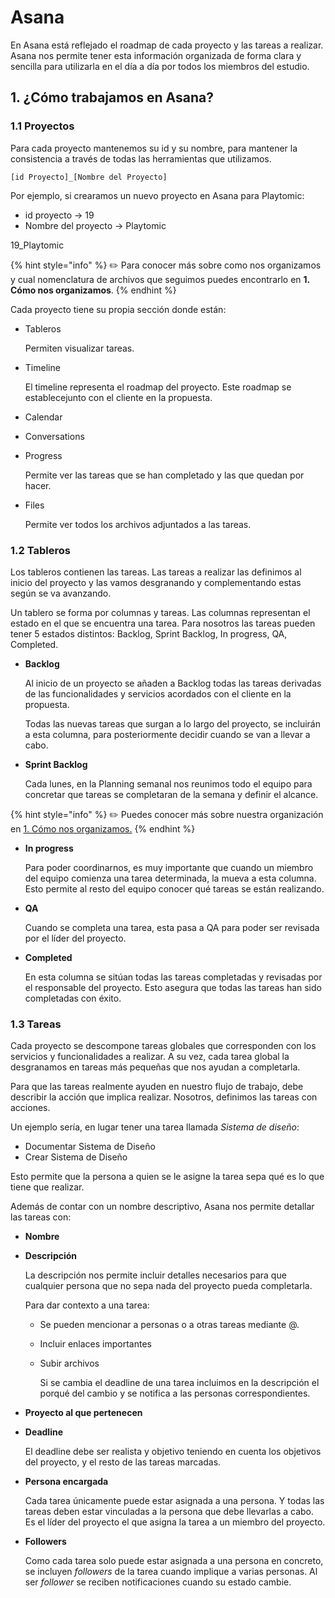 # Asana

En Asana está reflejado el roadmap de cada proyecto y las tareas a realizar. Asana nos permite tener esta información organizada de forma clara y sencilla para utilizarla en el día a día por todos los miembros del estudio.

## 1. ¿Cómo trabajamos en Asana?

### 1.1 Proyectos

Para cada proyecto mantenemos su id y su nombre, para mantener la consistencia a través de todas las herramientas que utilizamos.

```text
[id Proyecto]_[Nombre del Proyecto]
```

Por ejemplo, si crearamos un nuevo proyecto en Asana para Playtomic:

* id proyecto → 19
* Nombre del proyecto → Playtomic

19\_Playtomic

{% hint style="info" %}
✏️ Para conocer más sobre como nos organizamos y cual nomenclatura de archivos que seguimos puedes encontrarlo en **1. Cómo nos organizamos**.
{% endhint %}

Cada proyecto tiene su propia sección donde están:

* Tableros

  Permiten visualizar tareas.

* Timeline

  El timeline representa el roadmap del proyecto. Este roadmap se establecejunto con el cliente en la propuesta.

* Calendar
* Conversations
* Progress

  Permite ver las tareas que se han completado y las que quedan por hacer.

* Files

  Permite ver todos los archivos adjuntados a las tareas.

### 1.2 Tableros

Los tableros contienen las tareas. Las tareas a realizar las definimos al inicio del proyecto y las vamos desgranando y complementando estas según se va avanzando.

Un tablero se forma por columnas y tareas. Las columnas representan el estado en el que se encuentra una tarea. Para nosotros las tareas pueden tener 5 estados distintos: Backlog, Sprint Backlog, In progress, QA, Completed.

* **Backlog**

  Al inicio de un proyecto se añaden a Backlog todas las tareas derivadas de las funcionalidades y servicios acordados con el cliente en la propuesta.

  Todas las nuevas tareas que surgan a lo largo del proyecto, se incluirán a esta columna, para posteriormente decidir cuando se van a llevar a cabo.

* **Sprint Backlog**

  Cada lunes, en la Planning semanal nos reunimos todo el equipo para concretar que tareas se completaran de la semana y definir el alcance.

{% hint style="info" %}
✏️ Puedes conocer más sobre nuestra organización en [1. Cómo nos organizamos.](../organization.md)
{% endhint %}

* **In progress**

  Para poder coordinarnos, es muy importante que cuando un miembro del equipo comienza una tarea determinada, la mueva a esta columna. Esto permite al resto del equipo conocer qué tareas se están realizando.

* **QA**

  Cuando se completa una tarea, esta pasa a QA para poder ser revisada por el líder del proyecto.

* **Completed**

  En esta columna se sitúan todas las tareas completadas y revisadas por el responsable del proyecto. Esto asegura que todas las tareas han sido completadas con éxito.

### 1.3 Tareas

Cada proyecto se descompone tareas globales que corresponden con los servicios y funcionalidades a realizar. A su vez, cada tarea global la desgranamos en tareas más pequeñas que nos ayudan a completarla.

Para que las tareas realmente ayuden en nuestro flujo de trabajo, debe describir la acción que implica realizar. Nosotros, definimos las tareas con acciones.

Un ejemplo sería, en lugar tener una tarea llamada _Sistema de diseño_:

* Documentar Sistema de Diseño
* Crear Sistema de Diseño

Esto permite que la persona a quien se le asigne la tarea sepa qué es lo que tiene que realizar.

Además de contar con un nombre descriptivo, Asana nos permite detallar las tareas con:

* **Nombre**
* **Descripción**

  La descripción nos permite incluir detalles necesarios para que cualquier persona que no sepa nada del proyecto pueda completarla.

  Para dar contexto a una tarea:

  * Se pueden mencionar a personas o a otras tareas mediante @.
  * Incluir enlaces importantes
  * Subir archivos

    Si se cambia el deadline de una tarea incluimos en la descripción el porqué del cambio y se notifica a las personas correspondientes.

* **Proyecto al que pertenecen**
* **Deadline**

  El deadline debe ser realista y objetivo teniendo en cuenta los objetivos del proyecto, y el resto de las tareas marcadas.

* **Persona encargada**

  Cada tarea únicamente puede estar asignada a una persona. Y todas las tareas deben estar vinculadas a la persona que debe llevarlas a cabo. Es el líder del proyecto el que asigna la tarea a un miembro del proyecto.

* **Followers**

  Como cada tarea solo puede estar asignada a una persona en concreto, se incluyen _followers_ de la tarea cuando implique a varias personas. Al ser _follower_ se reciben notificaciones cuando su estado cambie.

